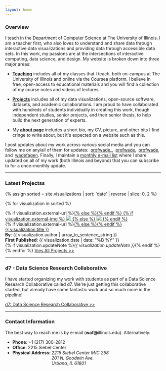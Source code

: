 ```yaml
---
layout: home
---
```


<style>
.ion { margin-right: 3px; }
</style>

### Overview

I teach in the Department of Computer Science at The University of Illinois.  I am a teacher first, who also loves to understand and share data through interactive data visualizations and providing data through accessible data sets.  In this work, my passions are at the intersections of interactive computing, data science, and design.  My website is broken down into three major areas:

- [**Teaching**](/teaching/) includes all of my classes that I teach, both on-campus at The University of Illinois and online via the Coursea platform.  I believe in free, open-access to educational materials and you will find a collection of my course notes and videos of lectures.

- [**Projects**](/projects/) includes all of my data visualizations, open-source software, datasets, and academic collaborations.  I am proud to have collaborated with hundreds of students individually in creating this work, though independent studies, senior projects, and their senior thesis, to help build the next generation of experts.

- My [**about page**](/about/) includes a short bio, my CV, picture, and other bits I find cringe to write about, but it's expected on a website such as this.

I post updates about my work across various social media and you can follow me on any/all of them for updates: 
<a href="https://twitter.com/profwade_" target="_blank"><i class="ion ion-social-twitter"></i>profwade_</a>, 
<a href="https://www.linkedin.com/in/profwade" target="_blank"><i class="ion ion-social-linkedin"></i>profwade</a>,
<a href="https://instagram.com/profwade" target="_blank"><i class="ion ion-social-instagram"></i>profwade</a>, and
<a href="https://github.com/wadefagen" target="_blank"><i class="ion ion-social-github"></i>wadefagen</a>.
Finally, I maintain a <a href="https://forms.gle/oLXWdijmr9i2Yxau9">monthly e-mail list</a> where I share updated on all of my work (both Illinois and beyond) that you can subscribe to for a once-monthly update.

<hr>

### Latest Projectss
 
{% assign sorted = site.visualizations | sort: 'date' | reverse | slice: 0, 2 %}

{% for visualization in sorted %}
<div class="card card-full">
  <div class="row">
    <div class="col-12 col-md-3">
      {% if visualization.external-url %}<a href="{{ visualization.external-url }}">{% else %}<a href="{{ visualization.url }}">{% endif %}
        {% if visualization.external-img %}
          <img src="{{ visualization.external-img }}" class="img-fluid">
        {% else %}
          <img src="{{ visualization.url | absolute_url }}{{ visualization.social-img }}" class="img-fluid">
        {% endif %}
      </a>
    </div>
    <div class="col-12 col-md-9">
      {% if visualization.external-url %}<a href="{{ visualization.external-url }}">{% else %}<a href="{{ visualization.url }}">{% endif %}
        <div class="title">
            {{ visualization.title }}
        </div>
      </a>
      <div class="authors">
        <b>By</b>: {{ visualization.author | array_to_sentence_string }}<br>
        <b>First Published</b>: {{ visualization.date | date: "%B %Y" }}<br>
        {% if visualization.updateNote %}<i>{{ visualization.updateNote }}</i>{% endif %}
      </div>
    </div>
  </div>
</div>
{% endfor %}

<a href="/projects/" class="card">
    Vies All Projects &gt;&gt;
</a>

<hr>

### d7 - Data Science Research Collaborative

I have started organizing my work with students as part of a Data Science Research Collaborative called d7.  We're just getting this collaborative started, but already have some fantastic work and so much more in the pipeline!

<a href="http://d7.cs.illinois.edu/visualizations/" class="card">
  d7: Data Science Research Collaborative &gt;&gt;
</a>

<hr>

<h3>Contact Information</h3>
<p>
  The best way to reach me is by e-mail (<b>waf@</b>illinois.edu).  Alternatively:
</p>
<ul>
  <li><b>Phone</b>: +1 (217) 300-2812</li>
  <li><b>Office</b>: 2215 Siebel Center</li>
  <li>
    <div>
      <b>Physical Address</b>:
      <address style="display: inline-table;">
        2215 Siebel Center M/C 258<br>
        201 N. Goodwin Ave.<br>
        Urbana, IL 61801
      </address>
    </div>
  </li>
</ul>
